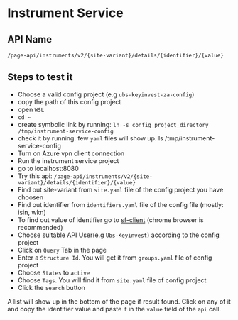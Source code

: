 # Instrument Service

## API Name
~~~
/page-api/instruments/v2/{site-variant}/details/{identifier}/{value}
~~~

## Steps to test it

- Choose a valid config project (e.g `ubs-keyinvest-za-config`)
- copy the path of this config project
- open `WSL` 
- `cd ~`
- create symbolic link by running:
     `ln -s config_project_directory /tmp/instrument-service-config`
- check it by running. few `yaml` files will show up.
    ls /tmp/instrument-service-config
- Turn on Azure vpn client connection
- Run the instrument service project 
- go to localhost:8080
- Try this api: `/page-api/instruments/v2/{site-variant}/details/{identifier}/{value}`
- Find out site-variant from `site.yaml` file of the config project you have choosen
- Find out identifier from `identifiers.yaml` file of the config file (mostly: isin, wkn)
- To find out value of identifier go to [sf-client](https://sf-client.fra1.framework/instrument) (chrome browser is recommended)
-  Choose suitable API User(e.g `Ubs-Keyinvest`) according to the config project
- Click on `Query` Tab in the page
- Enter a `Structure Id`. You will get it from `groups.yaml` file of config project
- Choose `States` to `active`
- Choose `Tags`. You will find it from `site.yaml` file of config project
- Click the `search` button

A list will show up in the bottom of the page if result found. Click on any of it and copy the identifier value and paste it in the `value` field of the `api` call.

